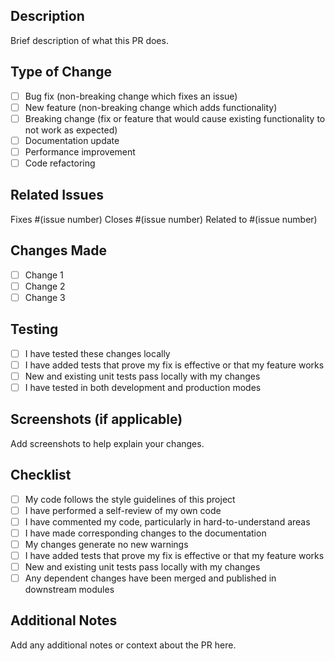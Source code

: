 ## Description

Brief description of what this PR does.

## Type of Change

- [ ] Bug fix (non-breaking change which fixes an issue)
- [ ] New feature (non-breaking change which adds functionality)
- [ ] Breaking change (fix or feature that would cause existing functionality to not work as expected)
- [ ] Documentation update
- [ ] Performance improvement
- [ ] Code refactoring

## Related Issues

Fixes #(issue number)
Closes #(issue number)
Related to #(issue number)

## Changes Made

- [ ] Change 1
- [ ] Change 2
- [ ] Change 3

## Testing

- [ ] I have tested these changes locally
- [ ] I have added tests that prove my fix is effective or that my feature works
- [ ] New and existing unit tests pass locally with my changes
- [ ] I have tested in both development and production modes

## Screenshots (if applicable)

Add screenshots to help explain your changes.

## Checklist

- [ ] My code follows the style guidelines of this project
- [ ] I have performed a self-review of my own code
- [ ] I have commented my code, particularly in hard-to-understand areas
- [ ] I have made corresponding changes to the documentation
- [ ] My changes generate no new warnings
- [ ] I have added tests that prove my fix is effective or that my feature works
- [ ] New and existing unit tests pass locally with my changes
- [ ] Any dependent changes have been merged and published in downstream modules

## Additional Notes

Add any additional notes or context about the PR here.
